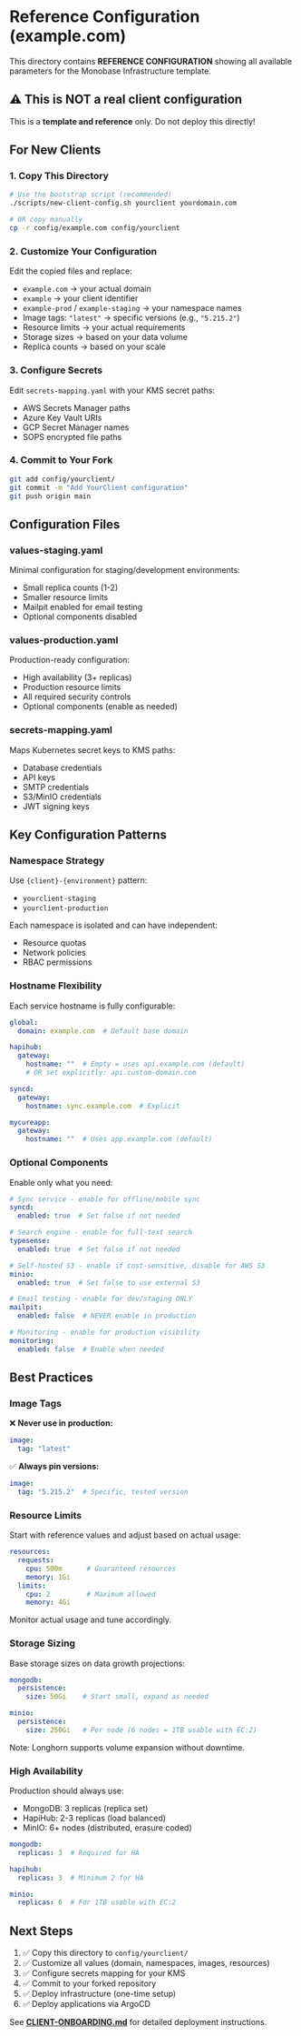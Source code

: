 # Reference Configuration (example.com)

This directory contains **REFERENCE CONFIGURATION** showing all available parameters for the Monobase Infrastructure template.

## ⚠️ This is NOT a real client configuration

This is a **template and reference** only. Do not deploy this directly!

## For New Clients

### 1. Copy This Directory

```bash
# Use the bootstrap script (recommended)
./scripts/new-client-config.sh yourclient yourdomain.com

# OR copy manually
cp -r config/example.com config/yourclient
```

### 2. Customize Your Configuration

Edit the copied files and replace:

- `example.com` → your actual domain
- `example` → your client identifier
- `example-prod` / `example-staging` → your namespace names
- Image tags: `"latest"` → specific versions (e.g., `"5.215.2"`)
- Resource limits → your actual requirements
- Storage sizes → based on your data volume
- Replica counts → based on your scale

### 3. Configure Secrets

Edit `secrets-mapping.yaml` with your KMS secret paths:

- AWS Secrets Manager paths
- Azure Key Vault URIs
- GCP Secret Manager names
- SOPS encrypted file paths

### 4. Commit to Your Fork

```bash
git add config/yourclient/
git commit -m "Add YourClient configuration"
git push origin main
```

## Configuration Files

### values-staging.yaml

Minimal configuration for staging/development environments:
- Small replica counts (1-2)
- Smaller resource limits
- Mailpit enabled for email testing
- Optional components disabled

### values-production.yaml

Production-ready configuration:
- High availability (3+ replicas)
- Production resource limits
- All required security controls
- Optional components (enable as needed)

### secrets-mapping.yaml

Maps Kubernetes secret keys to KMS paths:
- Database credentials
- API keys
- SMTP credentials
- S3/MinIO credentials
- JWT signing keys

## Key Configuration Patterns

### Namespace Strategy

Use `{client}-{environment}` pattern:
- `yourclient-staging`
- `yourclient-production`

Each namespace is isolated and can have independent:
- Resource quotas
- Network policies
- RBAC permissions

### Hostname Flexibility

Each service hostname is fully configurable:

```yaml
global:
  domain: example.com  # Default base domain

hapihub:
  gateway:
    hostname: ""  # Empty = uses api.example.com (default)
    # OR set explicitly: api.custom-domain.com

syncd:
  gateway:
    hostname: sync.example.com  # Explicit

mycureapp:
  gateway:
    hostname: ""  # Uses app.example.com (default)
```

### Optional Components

Enable only what you need:

```yaml
# Sync service - enable for offline/mobile sync
syncd:
  enabled: true  # Set false if not needed

# Search engine - enable for full-text search
typesense:
  enabled: true  # Set false if not needed

# Self-hosted S3 - enable if cost-sensitive, disable for AWS S3
minio:
  enabled: true  # Set false to use external S3

# Email testing - enable for dev/staging ONLY
mailpit:
  enabled: false  # NEVER enable in production

# Monitoring - enable for production visibility
monitoring:
  enabled: false  # Enable when needed
```

## Best Practices

### Image Tags

❌ **Never use in production:**
```yaml
image:
  tag: "latest"
```

✅ **Always pin versions:**
```yaml
image:
  tag: "5.215.2"  # Specific, tested version
```

### Resource Limits

Start with reference values and adjust based on actual usage:

```yaml
resources:
  requests:
    cpu: 500m      # Guaranteed resources
    memory: 1Gi
  limits:
    cpu: 2         # Maximum allowed
    memory: 4Gi
```

Monitor actual usage and tune accordingly.

### Storage Sizing

Base storage sizes on data growth projections:

```yaml
mongodb:
  persistence:
    size: 50Gi    # Start small, expand as needed

minio:
  persistence:
    size: 250Gi   # Per node (6 nodes = 1TB usable with EC:2)
```

Note: Longhorn supports volume expansion without downtime.

### High Availability

Production should always use:
- MongoDB: 3 replicas (replica set)
- HapiHub: 2-3 replicas (load balanced)
- MinIO: 6+ nodes (distributed, erasure coded)

```yaml
mongodb:
  replicas: 3  # Required for HA

hapihub:
  replicas: 3  # Minimum 2 for HA

minio:
  replicas: 6  # For 1TB usable with EC:2
```

## Next Steps

1. ✅ Copy this directory to `config/yourclient/`
2. ✅ Customize all values (domain, namespaces, images, resources)
3. ✅ Configure secrets mapping for your KMS
4. ✅ Commit to your forked repository
5. ✅ Deploy infrastructure (one-time setup)
6. ✅ Deploy applications via ArgoCD

See **[CLIENT-ONBOARDING.md](../../docs/CLIENT-ONBOARDING.md)** for detailed deployment instructions.
